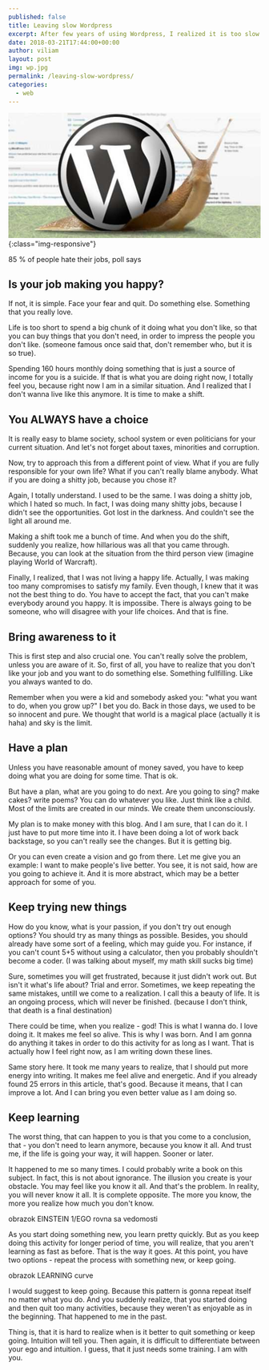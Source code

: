 ```yaml
---
published: false
title: Leaving slow Wordpress
excerpt: After few years of using Wordpress, I realized it is too slow for me. So I moved my blog to much faster solution, called Jekyll.
date: 2018-03-21T17:44:00+00:00
author: viliam
layout: post
img: wp.jpg
permalink: /leaving-slow-wordpress/
categories:
  - web
---
```


![Wordpress is very slow](/images/wpslow.jpg){:class="img-responsive"}

85 % of people hate their jobs, poll says
> 

## Is your job making you happy?

If not, it is simple. Face your fear and quit. Do something else. Something that you really love. 

Life is too short to spend a big chunk of it doing what you don't like, so that you can buy things that you don't need, in order to impress the people you don't like. (someone famous once said that, don't remember who, but it is so true).

Spending 160 hours monthly doing something that is just a source of income for you is a suicide. If that is what you are doing right now, I totally feel you, because right now I am in a similar situation. And I realized that I don't wanna live like this anymore. It is time to make a shift.

## You ALWAYS have a choice

It is really easy to blame society, school system or even politicians for your current situation. And let's not forget about taxes, minorities and corruption. 

Now, try to approach this from a different point of view. What if you are fully responsible for your own life? What if you can't really blame anybody. What if you are doing a shitty job, because you chose it?

Again, I totally understand. I used to be the same. I was doing a shitty job, which I hated so much. In fact, I was doing many shitty jobs, because I didn't see the opportunities. Got lost in the darkness. And couldn't see the light all around me.

Making a shift took me a bunch of time. And when you do the shift, suddenly you realize, how hillarious was all that you came through. Because, you can look at the situation from the third person view (imagine playing World of Warcraft). 

Finally, I realized, that I was not living a happy life. Actually, I was making too many compromises to satisfy my family. Even though, I knew that it was not the best thing to do. You have to accept the fact, that you can't make everybody around you happy. It is impossibe. There is always going to be someone, who will disagree with your life choices. And that is fine. 

## Bring awareness to it

This is first step and also crucial one. You can't really solve the problem, unless you are aware of it. So, first of all, you have to realize that you don't like your job and you want to do something else. Something fullfilling. Like you always wanted to do. 

Remember when you were a kid and somebody asked you: "what you want to do, when you grow up?" I bet you do. Back in those days, we used to be so innocent and pure. We thought that world is a magical place (actually it is haha) and sky is the limit.

## Have a plan 

Unless you have reasonable amount of money saved, you have to keep doing what you are doing for some time. That is ok. 

But have a plan, what are you going to do next. Are you going to sing? make cakes? write poems? You can do whatever you like. Just think like a child. Most of the limits are created in our minds. We create them unconsciously.

My plan is to make money with this blog. And I am sure, that I can do it. I just have to put more time into it. I have been doing a lot of work back backstage, so you can't really see the changes. But it is getting big.

Or you can even create a vision and go from there. Let me give you an example: I want to make people's live better. You see, it is not said, how are you going to achieve it. And it is more abstract, which may be a better approach for some of you.

## Keep trying new things

How do you know, what is your passion, if you don't try out enough options? You should try as many things as possible. Besides, you should already have some sort of a feeling, which may guide you. For instance, if you can't count 5+5 without using a calculator, then you probably shouldn't become a coder. (I was talking about myself, my math skill sucks big time)

Sure, sometimes you will get frustrated, because it just didn't work out. But isn't it what's life about? Trial and error. Sometimes, we keep repeating the same mistakes, untill we come to a realization. I call this a beauty of life. It is an ongoing process, which will never be finished. (because I don't think, that death is a final destination)

There could be time, when you realize - god! This is what I wanna do. I love doing it. It makes me feel so alive. This is why I was born. And I am gonna do anything it takes in order to do this activity for as long as I want. That is actually how I feel right now, as I am writing down these lines.

Same story here. It took me many years to realize, that I should put more energy into writing. It makes me feel alive and energetic. And if you already found 25 errors in this article, that's good. Because it means, that I can improve a lot. And I can bring you even better value as I am doing so.

## Keep learning

The worst thing, that can happen to you is that you come to a conclusion, that - you don't need to learn anymore, because you know it all. And trust me, if the life is going your way, it will happen. Sooner or later.

It happened to me so many times. I could probably write a book on this subject. In fact, this is not about ignorance. The illusion you create is your obstacle. You may feel like you know it all. And that's the problem. In reality, you will never know it all. It is complete opposite. The more you know, the more you realize how much you don't know.

obrazok EINSTEIN 1/EGO rovna sa vedomosti

As you start doing something new, you learn pretty quickly. But as you keep doing this activity for longer period of time, you will realize, that you aren't learning as fast as before. That is the way it goes. At this point, you have two options - repeat the process with something new, or keep going.

obrazok LEARNING curve

I would suggest to keep going. Because this pattern is gonna repeat itself no matter what you do. And you suddenly realize, that you started doing and then quit too many activities, because they weren't as enjoyable as in the beginning. That happened to me in the past.

Thing is, that it is hard to realize when is it better to quit something or keep going. Intuition will tell you. Then again, it is difficult to differentiate between your ego and intuition. I guess, that it just needs some training. I am with you.



